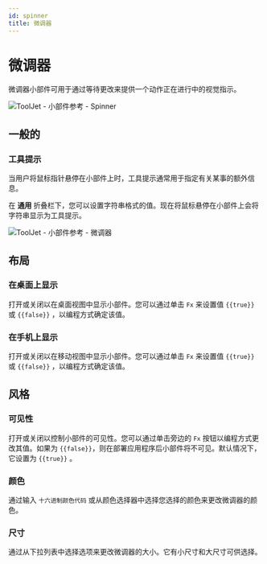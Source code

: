 ```yaml
---
id: spinner
title: 微调器
---
```

# 微调器

微调器小部件可用于通过等待更改来提供一个动作正在进行中的视觉指示。

<div style={{textAlign: 'center'}}>

<img className="screenshot-full" src="/img/widgets/spinner/spinner.png" alt="ToolJet - 小部件参考 - Spinner" />

</div>

## 一般的
### 工具提示

当用户将鼠标指针悬停在小部件上时，工具提示通常用于指定有关某事的额外信息。

在 **通用** 折叠栏下，您可以设置字符串格式的值。现在将鼠标悬停在小部件上会将字符串显示为工具提示。

<div style={{textAlign: 'center'}}>

<img className="screenshot-full" src="/img/tooltip.png" alt="ToolJet - 小部件参考 - 微调器" />

</div>

## 布局

### 在桌面上显示

打开或关闭以在桌面视图中显示小部件。您可以通过单击 `Fx` 来设置值 `{{true}}` 或 `{{false}}` ，以编程方式确定该值。
### 在手机上显示

打开或关闭以在移动视图中显示小部件。您可以通过单击 `Fx` 来设置值 `{{true}}` 或 `{{false}}` ，以编程方式确定该值。

## 风格

### 可见性

打开或关闭以控制小部件的可见性。您可以通过单击旁边的 `Fx` 按钮以编程方式更改其值。如果为 `{{false}}`，则在部署应用程序后小部件将不可见。默认情况下，它设置为 `{{true}}` 。

### 颜色

通过输入 `十六进制颜色代码` 或从颜色选择器中选择您选择的颜色来更改微调器的颜色。

### 尺寸

通过从下拉列表中选择选项来更改微调器的大小。它有小尺寸和大尺寸可供选择。
